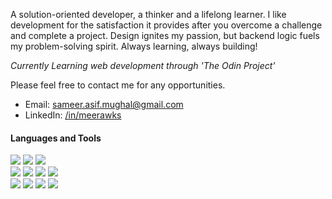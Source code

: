 

A solution-oriented developer, a thinker and a lifelong learner. I like development for the satisfaction it provides after you overcome a challenge and complete a project. Design ignites my passion, but backend logic fuels my problem-solving spirit. Always learning, always building! 

<i>Currently Learning web development through 'The Odin Project'</i>

Please feel free to contact me for any opportunities.

- Email: sameer.asif.mughal@gmail.com
- LinkedIn: <a href="https://www.linkedin.com/in/meerawks/" target=_blank>/in/meerawks</a>

#### Languages and Tools

<div>
  <img src="https://img.shields.io/badge/JavaScript-20232A?style=for-the-badge&logo=javascript&logoColor=yellow">
  <img src="https://img.shields.io/badge/HTML5-20232A?style=for-the-badge&logo=html5&logoColor=orange">
  <img src="https://img.shields.io/badge/CSS3-20232A?style=for-the-badge&logo=css3&logoColor=blue"><br>
  <img src="https://img.shields.io/badge/React-20232A?style=for-the-badge&logo=react&logoColor=61DAFB">
     <img src="https://img.shields.io/badge/Node.js-20232A?style=for-the-badge&logo=node.js&logoColor=green">
  <img src="https://img.shields.io/badge/GIT-20232A?style=for-the-badge&logo=git&logoColor=orange">
  <img src="https://img.shields.io/badge/Figma-20232A?style=for-the-badge&logo=figma&logoColor=orange"><br>
  <img src="https://img.shields.io/badge/Linux-20232A?style=for-the-badge&logo=linux&logoColor=yellow">
    <img src="https://img.shields.io/badge/MySQL-20232A?style=for-the-badge&logo=mysql&logoColor=blue"> 
  <img src="https://img.shields.io/badge/C%2B%2B-20232A?style=for-the-badge&logo=c%2B%2B&logoColor=blue">
  <img src="https://img.shields.io/badge/Java-20232A?style=for-the-badge&logo=openjdk&logoColor=orange">

</div>

